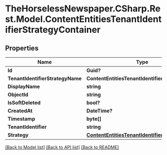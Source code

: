 # TheHorselessNewspaper.CSharp.Rest.Model.ContentEntitiesTenantIdentifierStrategyContainer

## Properties

Name | Type | Description | Notes
------------ | ------------- | ------------- | -------------
**Id** | **Guid?** |  | [optional] 
**TenantIdentifierStrategyName** | **ContentEntitiesTenantIdentifierStrategyName** |  | [optional] 
**DisplayName** | **string** |  | [optional] 
**ObjectId** | **string** |  | [optional] 
**IsSoftDeleted** | **bool?** |  | [optional] 
**CreatedAt** | **DateTime?** |  | [optional] 
**Timestamp** | **byte[]** |  | [optional] 
**TenantIdentifier** | **string** |  | [optional] 
**Strategy** | [**ContentEntitiesTenantIdentifierStrategy**](ContentEntitiesTenantIdentifierStrategy.md) |  | [optional] 

[[Back to Model list]](../README.md#documentation-for-models) [[Back to API list]](../README.md#documentation-for-api-endpoints) [[Back to README]](../README.md)

